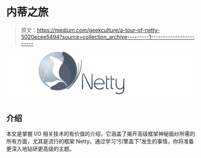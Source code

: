 # 内蒂之旅

> 原文：<https://medium.com/geekculture/a-tour-of-netty-5020ecee5494?source=collection_archive---------1----------------------->

![](img/9bd7efe1ff4a3b8d755a08e72d06dcce.png)

## 介绍

本文是掌握 I/O 相关技术的有价值的介绍，它涵盖了揭开高级框架神秘面纱所需的所有方面，尤其是流行的框架 Netty。通过学习“引擎盖下”发生的事情，你将准备更深入地钻研更高级的主题。